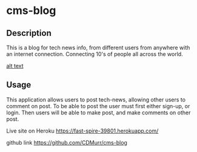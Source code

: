 # cms-blog

## Description 
This is a blog for tech news info, from different users from anywhere with an internet connection. Connecting 10's of people all across the world. 

[alt text](./Screen%20Shot%202022-05-15%20at%208.09.54%20PM.png)


## Usage 
This application allows users to post tech-news, allowing other users to comment on post. To be able to post the user must first either sign-up, or login. Then users will be able to make post, and make comments on other post. 


Live site on Heroku 
https://fast-spire-39801.herokuapp.com/

github link
https://github.com/CDMurr/cms-blog

